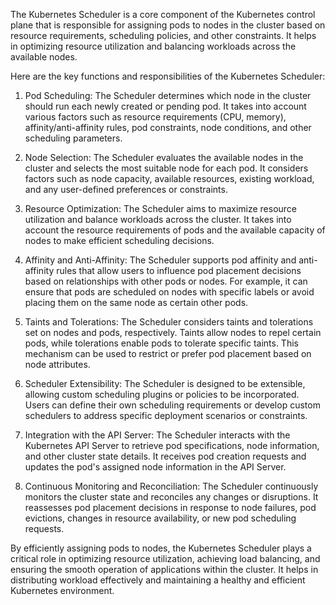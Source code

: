 The Kubernetes Scheduler is a core component of the Kubernetes control plane that is responsible for assigning pods to nodes in the cluster based on resource requirements, scheduling policies, and other constraints. It helps in optimizing resource utilization and balancing workloads across the available nodes.

Here are the key functions and responsibilities of the Kubernetes Scheduler:

1. Pod Scheduling: The Scheduler determines which node in the cluster should run each newly created or pending pod. It takes into account various factors such as resource requirements (CPU, memory), affinity/anti-affinity rules, pod constraints, node conditions, and other scheduling parameters.

2. Node Selection: The Scheduler evaluates the available nodes in the cluster and selects the most suitable node for each pod. It considers factors such as node capacity, available resources, existing workload, and any user-defined preferences or constraints.

3. Resource Optimization: The Scheduler aims to maximize resource utilization and balance workloads across the cluster. It takes into account the resource requirements of pods and the available capacity of nodes to make efficient scheduling decisions.

4. Affinity and Anti-Affinity: The Scheduler supports pod affinity and anti-affinity rules that allow users to influence pod placement decisions based on relationships with other pods or nodes. For example, it can ensure that pods are scheduled on nodes with specific labels or avoid placing them on the same node as certain other pods.

5. Taints and Tolerations: The Scheduler considers taints and tolerations set on nodes and pods, respectively. Taints allow nodes to repel certain pods, while tolerations enable pods to tolerate specific taints. This mechanism can be used to restrict or prefer pod placement based on node attributes.

6. Scheduler Extensibility: The Scheduler is designed to be extensible, allowing custom scheduling plugins or policies to be incorporated. Users can define their own scheduling requirements or develop custom schedulers to address specific deployment scenarios or constraints.

7. Integration with the API Server: The Scheduler interacts with the Kubernetes API Server to retrieve pod specifications, node information, and other cluster state details. It receives pod creation requests and updates the pod's assigned node information in the API Server.

8. Continuous Monitoring and Reconciliation: The Scheduler continuously monitors the cluster state and reconciles any changes or disruptions. It reassesses pod placement decisions in response to node failures, pod evictions, changes in resource availability, or new pod scheduling requests.

By efficiently assigning pods to nodes, the Kubernetes Scheduler plays a critical role in optimizing resource utilization, achieving load balancing, and ensuring the smooth operation of applications within the cluster. It helps in distributing workload effectively and maintaining a healthy and efficient Kubernetes environment.